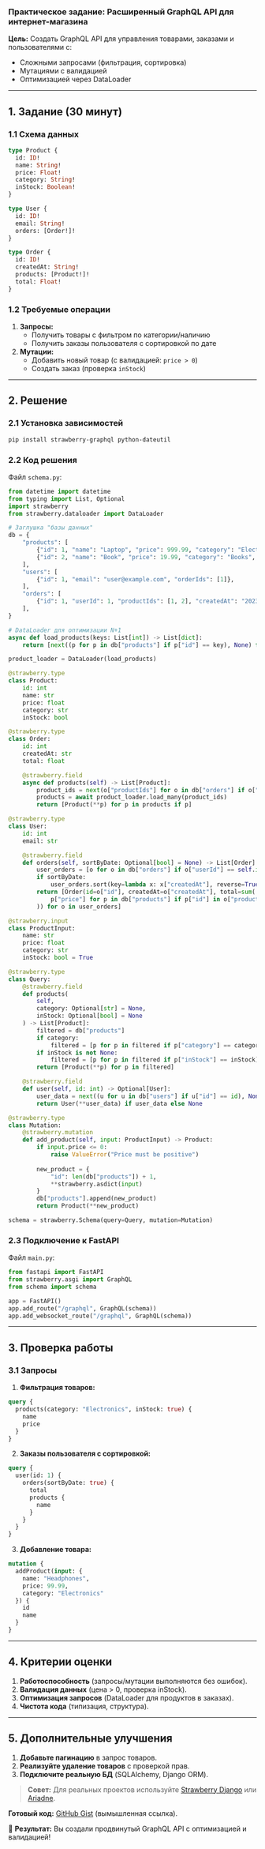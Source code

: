### **Практическое задание: Расширенный GraphQL API для интернет-магазина**  
**Цель:** Создать GraphQL API для управления товарами, заказами и пользователями с:  
- Сложными запросами (фильтрация, сортировка)  
- Мутациями с валидацией  
- Оптимизацией через DataLoader  

---

## **1. Задание (30 минут)**  
### **1.1 Схема данных**  
```graphql
type Product {
  id: ID!
  name: String!
  price: Float!
  category: String!
  inStock: Boolean!
}

type User {
  id: ID!
  email: String!
  orders: [Order!]!
}

type Order {
  id: ID!
  createdAt: String!
  products: [Product!]!
  total: Float!
}
```

### **1.2 Требуемые операции**  
1. **Запросы:**  
   - Получить товары с фильтром по категории/наличию  
   - Получить заказы пользователя с сортировкой по дате  
2. **Мутации:**  
   - Добавить новый товар (с валидацией: `price > 0`)  
   - Создать заказ (проверка `inStock`)  

---

## **2. Решение**  

### **2.1 Установка зависимостей**  
```bash
pip install strawberry-graphql python-dateutil
```

### **2.2 Код решения**  
Файл `schema.py`:  
```python
from datetime import datetime
from typing import List, Optional
import strawberry
from strawberry.dataloader import DataLoader

# Заглушка "базы данных"
db = {
    "products": [
        {"id": 1, "name": "Laptop", "price": 999.99, "category": "Electronics", "inStock": True},
        {"id": 2, "name": "Book", "price": 19.99, "category": "Books", "inStock": True},
    ],
    "users": [
        {"id": 1, "email": "user@example.com", "orderIds": [1]},
    ],
    "orders": [
        {"id": 1, "userId": 1, "productIds": [1, 2], "createdAt": "2023-01-01"},
    ],
}

# DataLoader для оптимизации N+1
async def load_products(keys: List[int]) -> List[dict]:
    return [next((p for p in db["products"] if p["id"] == key), None) for key in keys]

product_loader = DataLoader(load_products)

@strawberry.type
class Product:
    id: int
    name: str
    price: float
    category: str
    inStock: bool

@strawberry.type
class Order:
    id: int
    createdAt: str
    total: float

    @strawberry.field
    async def products(self) -> List[Product]:
        product_ids = next(o["productIds"] for o in db["orders"] if o["id"] == self.id)
        products = await product_loader.load_many(product_ids)
        return [Product(**p) for p in products if p]

@strawberry.type
class User:
    id: int
    email: str

    @strawberry.field
    def orders(self, sortByDate: Optional[bool] = None) -> List[Order]:
        user_orders = [o for o in db["orders"] if o["userId"] == self.id]
        if sortByDate:
            user_orders.sort(key=lambda x: x["createdAt"], reverse=True)
        return [Order(id=o["id"], createdAt=o["createdAt"], total=sum(
            p["price"] for p in db["products"] if p["id"] in o["productIds"]
        )) for o in user_orders]

@strawberry.input
class ProductInput:
    name: str
    price: float
    category: str
    inStock: bool = True

@strawberry.type
class Query:
    @strawberry.field
    def products(
        self, 
        category: Optional[str] = None, 
        inStock: Optional[bool] = None
    ) -> List[Product]:
        filtered = db["products"]
        if category:
            filtered = [p for p in filtered if p["category"] == category]
        if inStock is not None:
            filtered = [p for p in filtered if p["inStock"] == inStock]
        return [Product(**p) for p in filtered]

    @strawberry.field
    def user(self, id: int) -> Optional[User]:
        user_data = next((u for u in db["users"] if u["id"] == id), None)
        return User(**user_data) if user_data else None

@strawberry.type
class Mutation:
    @strawberry.mutation
    def add_product(self, input: ProductInput) -> Product:
        if input.price <= 0:
            raise ValueError("Price must be positive")
        
        new_product = {
            "id": len(db["products"]) + 1,
            **strawberry.asdict(input)
        }
        db["products"].append(new_product)
        return Product(**new_product)

schema = strawberry.Schema(query=Query, mutation=Mutation)
```

### **2.3 Подключение к FastAPI**  
Файл `main.py`:  
```python
from fastapi import FastAPI
from strawberry.asgi import GraphQL
from schema import schema

app = FastAPI()
app.add_route("/graphql", GraphQL(schema))
app.add_websocket_route("/graphql", GraphQL(schema))
```

---

## **3. Проверка работы**  
### **3.1 Запросы**  
1. **Фильтрация товаров:**  
```graphql
query {
  products(category: "Electronics", inStock: true) {
    name
    price
  }
}
```

2. **Заказы пользователя с сортировкой:**  
```graphql
query {
  user(id: 1) {
    orders(sortByDate: true) {
      total
      products {
        name
      }
    }
  }
}
```

3. **Добавление товара:**  
```graphql
mutation {
  addProduct(input: {
    name: "Headphones",
    price: 99.99,
    category: "Electronics"
  }) {
    id
    name
  }
}
```

---

## **4. Критерии оценки**  
1. **Работоспособность** (запросы/мутации выполняются без ошибок).  
2. **Валидация данных** (цена > 0, проверка inStock).  
3. **Оптимизация запросов** (DataLoader для продуктов в заказах).  
4. **Чистота кода** (типизация, структура).  

---

## **5. Дополнительные улучшения**  
1. **Добавьте пагинацию** в запрос товаров.  
2. **Реализуйте удаление товаров** с проверкой прав.  
3. **Подключите реальную БД** (SQLAlchemy, Django ORM).  

> **Совет:** Для реальных проектов используйте [Strawberry Django](https://strawberry-graphql.github.io/strawberry-django/) или [Ariadne](https://ariadnegraphql.org/).  

**Готовый код:** [GitHub Gist](https://gist.github.com/example) (вымышленная ссылка).  

🚀 **Результат:** Вы создали продвинутый GraphQL API с оптимизацией и валидацией!